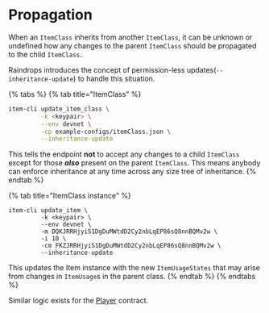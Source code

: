 # Propagation

When an `ItemClass` inherits from another `ItemClass`, it can be unknown or undefined how any changes to the parent `ItemClass` should be propagated to the child `ItemClass`.

Raindrops introduces the concept of permission-less updates(`--inheritance-update`) to handle this situation.

{% tabs %}
{% tab title="ItemClass" %}
```bash
item-cli update_item_class \
         -k <keypair> \
         --env devnet \
         -cp example-configs/itemClass.json \
         --inheritance-update
```

This tells the endpoint **not** to accept any changes to a child `ItemClass` except for those _**also**_ present on the parent `ItemClass`. This means anybody can enforce inheritance at any time across any size tree of inheritance.
{% endtab %}

{% tab title="ItemClass instance" %}
```
item-cli update_item \
         -k <keypair> \
         --env devnet \
         -m DQKJRRHjyiS1DgDuMWtdD2Cy2nbLqEP86sQ8nnBQMv2w \
         -i 10 \
         -cm FKZJRRHjyiS1DgDuMWtdD2Cy2nbLqEP86sQ8nnBQMv2w \
         --inheritance-update
```

This updates the Item instance with the new `ItemUsageStates` that may arise from changes in `ItemUsage`s in the parent class.
{% endtab %}
{% endtabs %}

Similar logic exists for the [Player](broken-reference) contract.
